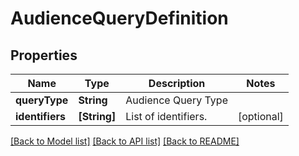 # AudienceQueryDefinition

## Properties
Name | Type | Description | Notes
------------ | ------------- | ------------- | -------------
**queryType** | **String** | Audience Query Type | 
**identifiers** | **[String]** | List of identifiers. | [optional] 

[[Back to Model list]](../README.md#documentation-for-models) [[Back to API list]](../README.md#documentation-for-api-endpoints) [[Back to README]](../README.md)


